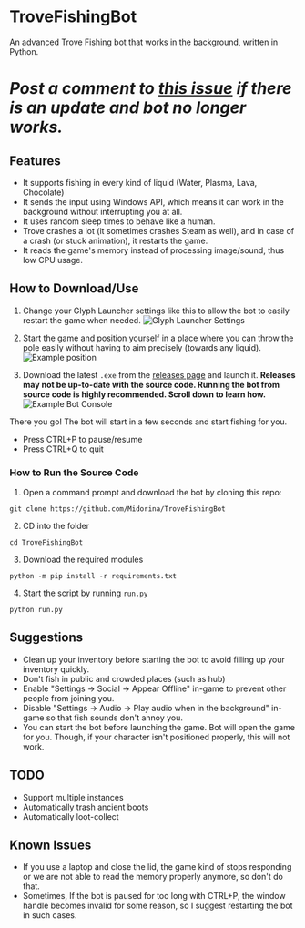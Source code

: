 # TroveFishingBot
An advanced Trove Fishing bot that works in the background, written in Python.

# *Post a comment to [this issue](https://github.com/Midorina/TroveFishingBot/issues/1#issuecomment-877512827) if there is an update and bot no longer works.*

## Features
- It supports fishing in every kind of liquid (Water, Plasma, Lava, Chocolate)
- It sends the input using Windows API, which means it can work in the background without interrupting you at all.
- It uses random sleep times to behave like a human.
- Trove crashes a lot (it sometimes crashes Steam as well), and in case of a crash (or stuck animation), it restarts the game.
- It reads the game's memory instead of processing image/sound, thus low CPU usage.

## How to Download/Use

1) Change your Glyph Launcher settings like this to allow the bot to easily restart the game when needed.
![Glyph Launcher Settings](https://i.imgur.com/DDtltll.png)

2) Start the game and position yourself in a place where you can throw the pole easily without having to aim precisely (towards any liquid).
![Example position](https://i.imgur.com/Tkp3cvT.png)

3) Download the latest `.exe` from the [releases page](https://github.com/Midorina/TroveFishingBot/releases) and launch it. **Releases may not be up-to-date with the source code. Running the bot from source code is highly recommended. Scroll down to learn how.**
![Example Bot Console](https://i.imgur.com/flBoqqY.png)

There you go! The bot will start in a few seconds and start fishing for you.
- Press CTRL+P to pause/resume
- Press CTRL+Q to quit

### How to Run the Source Code
1. Open a command prompt and download the bot by cloning this repo:
```
git clone https://github.com/Midorina/TroveFishingBot
```
2. CD into the folder
```
cd TroveFishingBot
```
3. Download the required modules
```
python -m pip install -r requirements.txt
```
4. Start the script by running ``run.py``
```
python run.py
```

## Suggestions
- Clean up your inventory before starting the bot to avoid filling up your inventory quickly.
- Don't fish in public and crowded places (such as hub)
- Enable "Settings -> Social -> Appear Offline" in-game to prevent other people from joining you.
- Disable "Settings -> Audio -> Play audio when in the background" in-game so that fish sounds don't annoy you.
- You can start the bot before launching the game. Bot will open the game for you. Though, if your character isn't positioned properly, this will not work.

## TODO
- Support multiple instances
- Automatically trash ancient boots
- Automatically loot-collect

## Known Issues
- If you use a laptop and close the lid, the game kind of stops responding or we are not able to read the memory properly anymore, so don't do that.
- Sometimes, If the bot is paused for too long with CTRL+P, the window handle becomes invalid for some reason, so I suggest restarting the bot in such cases.
